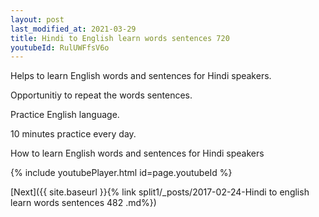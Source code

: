 ```yaml
---
layout: post
last_modified_at: 2021-03-29
title: Hindi to English learn words sentences 720 
youtubeId: RulUWFfsV6o
---
```

 
 
Helps to learn English words and sentences for Hindi speakers.

Opportunitiy to repeat the words sentences. 

Practice English language. 
 
10 minutes practice every day. 
 
How to learn English words and sentences for Hindi speakers 
 
{% include youtubePlayer.html id=page.youtubeId %}
 
 
[Next]({{ site.baseurl }}{% link  split1/_posts/2017-02-24-Hindi to english learn words sentences 482 .md%})
 
